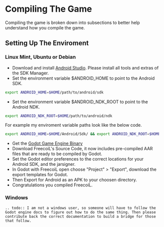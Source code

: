 # Compiling The Game

Compiling the game is broken down into subsections to better help understand how you compile the game.

## Setting Up The Enviroment

### Linux Mint, Ubuntu or Debian

- Download and install [Android Studio](https://developer.android.com/studio/). Please install all tools and extras of the SDK Manager.
- Set the environment variable $ANDROID_HOME to point to the Android SDK.
```bash
export ANDROID_HOME=$HOME/path/to/android/sdk
```
- Set the environment variable $ANDROID_NDK_ROOT to point to the Android NDK.
```bash
export ANDROID_NDK_ROOT=$HOME/path/to/android/ndk
```
For example my enviroment variable paths look like the below code.
```bash
export ANDROID_HOME=$HOME/Android/Sdk/ && export ANDROID_NDK_ROOT=$HOME/Android/Sdk/ndk-bundle
```
- Get the [Godot Game Engine Binary](https://downloads.tuxfamily.org/godotengine/3.2.2/beta4/)
- Download FreecoiL's Source Code, it now includes pre-compiled AAR files that are ready to be compiled by Godot.
- Set the Godot editor preferences to the correct locations for your Android SDK, and the jarsigner.
- In Godot with FreecoiL open choose "Project" > "Export", download the export templates for Godot.
- Then Export for Android as an APK to your choosen directory.
- Congratulations you compiled FreecoiL.

### Windows
```eval_rst
.. todo:: I am not a windows user, so someone will have to follow the Godot engine docs to figure out how to do the same thing. Then please contribute back the correct documentation to build a bridge for those that follow.
```
